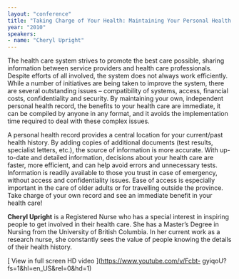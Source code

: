 ```yaml
---
layout: "conference"
title: "Taking Charge of Your Health: Maintaining Your Personal Health Record"
year: "2010"
speakers:
- name: "Cheryl Upright"
---
```



The health care system strives to promote the best care possible, sharing
information between service providers and health care professionals. Despite
efforts of all involved, the system does not always work efficiently. While a
number of initiatives are being taken to improve the system, there are several
outstanding issues – compatibility of systems, access, financial costs,
confidentiality and security. By maintaining your own, independent personal
health record, the benefits to your health care are immediate, it can be
compiled by anyone in any format, and it avoids the implementation time
required to deal with these complex issues.

A personal health record provides a central location for your current/past
health history. By adding copies of additional documents (test results,
specialist letters, etc.), the source of information is more accurate. With
up-to-date and detailed information, decisions about your health care are
faster, more efficient, and can help avoid errors and unnecessary tests.
Information is readily available to those you trust in case of emergency,
without access and confidentiality issues. Ease of access is especially
important in the care of older adults or for travelling outside the province.
Take charge of your own record and see an immediate benefit in your health
care!

**Cheryl Upright** is a Registered Nurse who has a special interest in
inspiring people to get involved in their health care. She has a Master’s
Degree in Nursing from the University of British Columbia. In her current work
as a research nurse, she constantly sees the value of people knowing the
details of their health history.


[ View in full screen HD video
](https://www.youtube.com/v/Fcbt-
gyiqoU?fs=1&hl=en_US&rel=0&hd=1)


[//]: # (Retrieved from https://web.archive.org/web/20210416135337/https://www.ideawave.ca/the-conference/taking-charge-of-your-health-maintaining-your-personal-health-record)